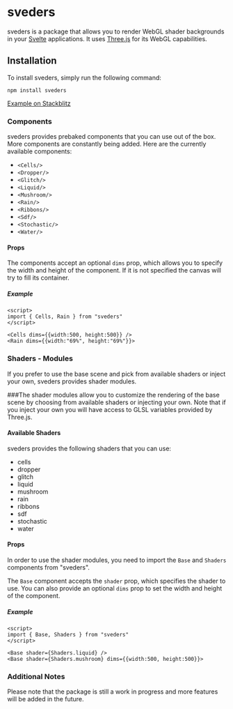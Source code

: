 # sveders

sveders is a package that allows you to render WebGL shader backgrounds in your [Svelte](https://svelte.dev/) applications. It uses [Three.js](https://threejs.org/) for its WebGL capabilities.

## Installation

To install sveders, simply run the following command:

```
npm install sveders
```

[Example on Stackblitz](https://stackblitz.com/edit/vitejs-vite-kddiho?embed=1&file=src%2FApp.svelte)

### Components

sveders provides prebaked components that you can use out of the box. More components are constantly being added. Here are the currently available components:

- `<Cells/>`
- `<Dropper/>`
- `<Glitch/>`
- `<Liquid/>`
- `<Mushroom/>`
- `<Rain/>`
- `<Ribbons/>`
- `<Sdf/>`
- `<Stochastic/>`
- `<Water/>`

#### Props

The components accept an optional `dims` prop, which allows you to specify the width and height of the component. If it is not specified the canvas will try to fill its container.

##### Example

```svelte
<script>
import { Cells, Rain } from "sveders"
</script>

<Cells dims={{width:500, height:500}} />
<Rain dims={{width:"69%", height:"69%"}}>
```

### Shaders - Modules

If you prefer to use the base scene and pick from available shaders or inject your own, sveders provides shader modules.

###The shader modules allow you to customize the rendering of the base scene by choosing from available shaders or injecting your own. Note that if you inject your own you will have access to GLSL variables provided by Three.js.

#### Available Shaders

sveders provides the following shaders that you can use:

- cells
- dropper
- glitch
- liquid
- mushroom
- rain
- ribbons
- sdf
- stochastic
- water

#### Props

In order to use the shader modules, you need to import the `Base` and `Shaders` components from "sveders".

The `Base` component accepts the `shader` prop, which specifies the shader to use. You can also provide an optional `dims` prop to set the width and height of the component.

##### Example

```svelte
<script>
import { Base, Shaders } from "sveders"
</script>

<Base shader={Shaders.liquid} />
<Base shader={Shaders.mushroom} dims={{width:500, height:500}}>
```

### Additional Notes

Please note that the package is still a work in progress and more features will be added in the future.
